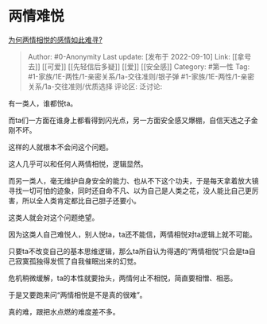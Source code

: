 # 两情难悦
[为何两情相悦的感情如此难寻?](https://www.zhihu.com/question/502139788/answer/2667261940)

> Author: #0-Anonymity
> Last update: [发布于 2022-09-10]
> Link: [[拿号去]] [[可爱]] [[先轻信后多疑]] [[爱]] [[安全感]]
> Category: #第一性
> Tag: #1-家族/1E-两性/1-亲密关系/1a-交往准则/银子弹 #1-家族/1E-两性/1-亲密关系/1a-交往准则/优质选择
> 评论区:
> 泛讨论:

有一类人，谁都悦ta。

而ta们一方面在谁身上都看得到闪光点，另一方面安全感又爆棚，自信天选之子金刚不坏。

这样的人就根本不会问这个问题。

这人几乎可以和任何人两情相悦，逻辑显然。

而另一类人，毫无维护自身安全的能力、也从不下这个功夫，于是每天拿着放大镜寻找一切可怕的迹象，同时还自命不凡、以为自己是人类之花，没人能比自己更厉害，所以全人类肯定都比自己胆子还要小。

这类人就会对这个问题绝望。

因为这类人自己难悦人，别人悦ta，ta还不能信，两情相悦对ta逻辑上就不可能。

只要ta不改变自己的基本思维逻辑，那么ta所自认为得遇的“两情相悦“只会是ta自己寂寞孤独得发慌了自我催眠出来的幻觉。

危机稍微缓解，ta的本性就要抬头，两情何止不相悦，简直要相憎、相恶。

于是又要跑来问“两情相悦是不是真的很难”。

真的难，跟把水点燃的难度差不多。
